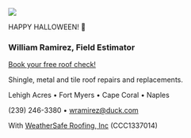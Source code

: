 ![](https://i.pinimg.com/originals/94/94/67/9494670107a8f1f75a069a5a64097011.gif)

HAPPY HALLOWEEN! 🎃

### William Ramirez, Field Estimator

[Book your free roof check!](tel:2392463380)

Shingle, metal and tile roof repairs and replacements. 

Lehigh Acres • Fort Myers • Cape Coral • Naples

(239) 246-3380 • [wramirez@duck.com](mailto:wramirez@duck.com)

With [WeatherSafe Roofing, Inc](https://www.weathersafe.us/) (CCC1337014)